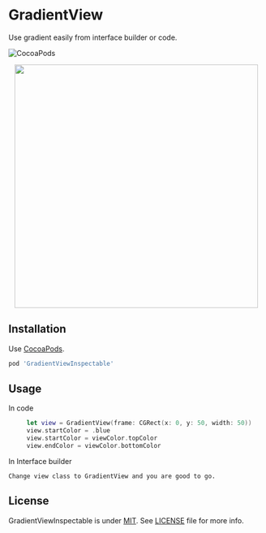# GradientView
Use gradient easily from interface builder or code.

![CocoaPods](https://cocoapod-badges.herokuapp.com/v/GradientViewInspectable/badge.png)

<p align="center">
<img align="center" src="https://github.com/shoaib-akhtar/GradientView/blob/master/ezgif.com-video-to-gif.gif" width="480" />
</p>


Installation
------------

Use [CocoaPods](http://cocoapods.org).

```ruby
pod 'GradientViewInspectable'
```
Usage
-----
In code 

```swift
     let view = GradientView(frame: CGRect(x: 0, y: 50, width: 50))
     view.startColor = .blue   
     view.startColor = viewColor.topColor
     view.endColor = viewColor.bottomColor
```

In Interface builder
```
Change view class to GradientView and you are good to go.
```

License
-------

GradientViewInspectable is under [MIT](https://opensource.org/licenses/MIT). See [LICENSE](LICENSE) file for more info.
